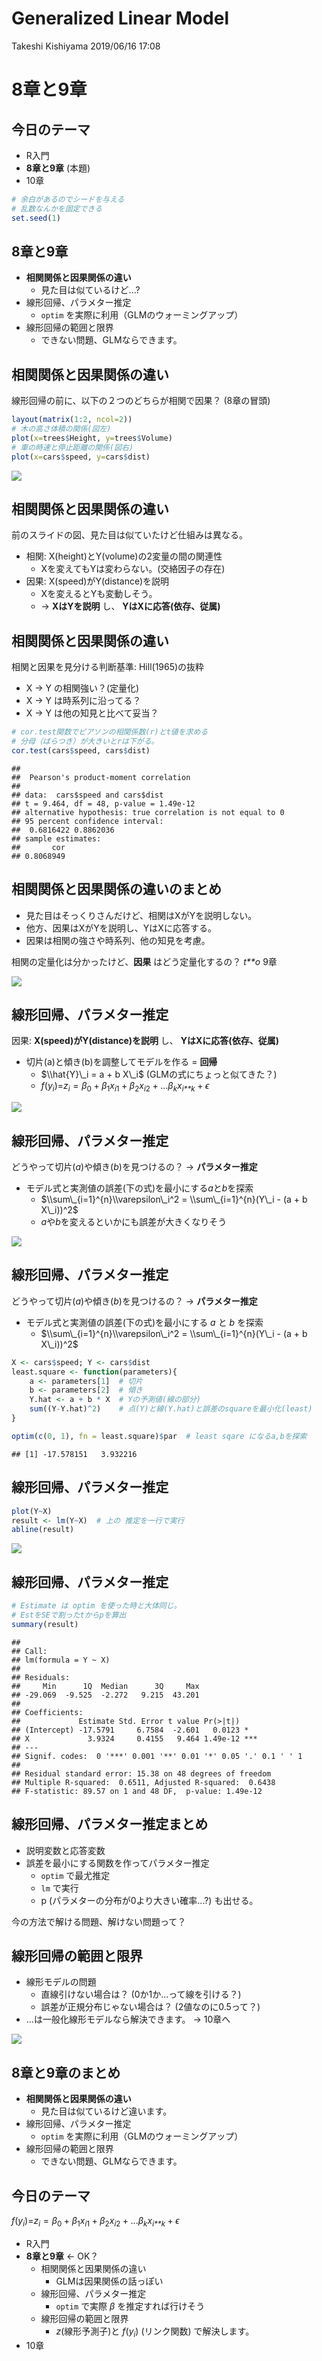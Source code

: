 Generalized Linear Model
================
Takeshi Kishiyama
2019/06/16 17:08

**8章と9章**
============

今日のテーマ
------------

-   R入門
-   **8章と9章** (本題)
-   10章

``` r
# 余白があるのでシードを与える
# 乱数なんかを固定できる
set.seed(1)
```

8章と9章
--------

-   **相関関係と因果関係の違い**
    -   見た目は似ているけど...?
-   線形回帰、パラメター推定
    -   `optim` を実際に利用（GLMのウォーミングアップ）
-   線形回帰の範囲と限界
    -   できない問題、GLMならできます。

相関関係と因果関係の違い
------------------------

線形回帰の前に、以下の２つのどちらが相関で因果？ (8章の冒頭)

``` r
layout(matrix(1:2, ncol=2)) 
# 木の高さ体積の関係(図左)
plot(x=trees$Height, y=trees$Volume)
# 車の時速と停止距離の関係(図右)
plot(x=cars$speed, y=cars$dist)
```

<img src="kishiyama-2_files/figure-markdown_github/plot-1.png" style="display: block; margin: auto;" />

相関関係と因果関係の違い
------------------------

前のスライドの図、見た目は似ていたけど仕組みは異なる。

-   相関: X(height)とY(volume)の2変量の間の関連性
    -   Xを変えてもYは変わらない。(交絡因子の存在)
-   因果: X(speed)がY(distance)を説明
    -   Xを変えるとYも変動しそう。
    -   → **XはYを説明** し、 **YはXに応答(依存、従属)**

<!--html_preserve-->

<script type="application/json" data-for="htmlwidget-435f92e833e5f1a9a10f">{"x":{"diagram":"\n\ndigraph boxes_and_circles {\n\n  # a \"graph\" statement\n  graph [overlap = true, fontsize = 8]\n\n  # several \"node\" statements\n  node [shape = box,\n        fontname = Helvetica]\n  height; volume; confounding_factors;\n  speed; distance;\n\n  # several \"edge\" statements\n  confounding_factors -> height\n  confounding_factors -> volume\n  speed -> distance\n\n}\n\n","config":{"engine":"dot","options":null}},"evals":[],"jsHooks":[]}</script>
<!--/html_preserve-->
相関関係と因果関係の違い
------------------------

相関と因果を見分ける判断基準: Hill(1965)の抜粋

-   X → Y の相関強い？(定量化)
-   X → Y は時系列に沿ってる？
-   X → Y は他の知見と比べて妥当？

``` r
# cor.test関数でピアソンの相関係数(r)とt値を求める
# 分母（ばらつき）が大きいとrは下がる。
cor.test(cars$speed, cars$dist)
```

    ## 
    ##  Pearson's product-moment correlation
    ## 
    ## data:  cars$speed and cars$dist
    ## t = 9.464, df = 48, p-value = 1.49e-12
    ## alternative hypothesis: true correlation is not equal to 0
    ## 95 percent confidence interval:
    ##  0.6816422 0.8862036
    ## sample estimates:
    ##       cor 
    ## 0.8068949

相関関係と因果関係の違いのまとめ
--------------------------------

-   見た目はそっくりさんだけど、相関はXがYを説明しない。
-   他方、因果はXがYを説明し、YはXに応答する。
-   因果は相関の強さや時系列、他の知見を考慮。

相関の定量化は分かったけど、**因果** はどう定量化するの？ *t**o* 9章

<img src="kishiyama-2_files/figure-markdown_github/unnamed-chunk-4-1.png" style="display: block; margin: auto;" />

線形回帰、パラメター推定
------------------------

因果: **X(speed)がY(distance)を説明** し、 **YはXに応答(依存、従属)**

-   切片(a)と傾き(b)を調整してモデルを作る = **回帰**
    -   $\\hat{Y}\_i = a + b X\_i$ (GLMの式にちょっと似てきた？)
    -   *f*(*y*<sub>*i*</sub>)=*z*<sub>*i*</sub> = *β*<sub>0</sub> + *β*<sub>1</sub>*x*<sub>*i*1</sub> + *β*<sub>2</sub>*x*<sub>*i*2</sub> + ...*β*<sub>*k*</sub>*x*<sub>*i**k*</sub> + *ϵ*

<img src="kishiyama-2_files/figure-markdown_github/unnamed-chunk-5-1.png" style="display: block; margin: auto;" />

線形回帰、パラメター推定
------------------------

どうやって切片(*a*)や傾き(*b*)を見つけるの？ → **パラメター推定**

-   モデル式と実測値の誤差(下の式)を最小にする*a*と*b*を探索
    -   $\\sum\_{i=1}^{n}\\varepsilon\_i^2 = \\sum\_{i=1}^{n}(Y\_i - (a + b X\_i))^2$
    -   *a*や*b*を変えるといかにも誤差が大きくなりそう

<img src="kishiyama-2_files/figure-markdown_github/unnamed-chunk-6-1.png" style="display: block; margin: auto;" />

線形回帰、パラメター推定
------------------------

どうやって切片(*a*)や傾き(*b*)を見つけるの？ → **パラメター推定**

-   モデル式と実測値の誤差(下の式)を最小にする *a* と *b* を探索
    -   $\\sum\_{i=1}^{n}\\varepsilon\_i^2 = \\sum\_{i=1}^{n}(Y\_i - (a + b X\_i))^2$

``` r
X <- cars$speed; Y <- cars$dist
least.square <- function(parameters){
    a <- parameters[1]  # 切片
    b <- parameters[2]  # 傾き
    Y.hat <- a + b * X  # Yの予測値(線の部分)
    sum((Y-Y.hat)^2)    # 点(Y)と線(Y.hat)と誤差のsquareを最小化(least)
}

optim(c(0, 1), fn = least.square)$par  # least sqare になるa,bを探索
```

    ## [1] -17.578151   3.932216

線形回帰、パラメター推定
------------------------

``` r
plot(Y~X)
result <- lm(Y~X)  # 上の 推定を一行で実行
abline(result)
```

<img src="kishiyama-2_files/figure-markdown_github/unnamed-chunk-7-1.png" style="display: block; margin: auto;" />

線形回帰、パラメター推定
------------------------

``` r
# Estimate は optim を使った時と大体同じ。
# EstをSEで割ったtからpを算出
summary(result)
```

    ## 
    ## Call:
    ## lm(formula = Y ~ X)
    ## 
    ## Residuals:
    ##     Min      1Q  Median      3Q     Max 
    ## -29.069  -9.525  -2.272   9.215  43.201 
    ## 
    ## Coefficients:
    ##             Estimate Std. Error t value Pr(>|t|)    
    ## (Intercept) -17.5791     6.7584  -2.601   0.0123 *  
    ## X             3.9324     0.4155   9.464 1.49e-12 ***
    ## ---
    ## Signif. codes:  0 '***' 0.001 '**' 0.01 '*' 0.05 '.' 0.1 ' ' 1
    ## 
    ## Residual standard error: 15.38 on 48 degrees of freedom
    ## Multiple R-squared:  0.6511, Adjusted R-squared:  0.6438 
    ## F-statistic: 89.57 on 1 and 48 DF,  p-value: 1.49e-12

線形回帰、パラメター推定まとめ
------------------------------

-   説明変数と応答変数
-   誤差を最小にする関数を作ってパラメター推定
    -   `optim` で最尤推定
    -   `lm` で実行
    -   p (パラメターの分布が0より大きい確率...?) も出せる。

今の方法で解ける問題、解けない問題って？

線形回帰の範囲と限界
--------------------

-   線形モデルの問題
    -   直線引けない場合は？ (0か1か...って線を引ける？)
    -   誤差が正規分布じゃない場合は？ (2値なのに0.5って？)
-   ...は一般化線形モデルなら解決できます。 → 10章へ

<img src="kishiyama-2_files/figure-markdown_github/unnamed-chunk-9-1.png" style="display: block; margin: auto;" />

8章と9章のまとめ
----------------

-   **相関関係と因果関係の違い**
    -   見た目は似ているけど違います。
-   線形回帰、パラメター推定
    -   `optim` を実際に利用（GLMのウォーミングアップ）
-   線形回帰の範囲と限界
    -   できない問題、GLMならできます。

今日のテーマ
------------

*f*(*y*<sub>*i*</sub>)=*z*<sub>*i*</sub> = *β*<sub>0</sub> + *β*<sub>1</sub>*x*<sub>*i*1</sub> + *β*<sub>2</sub>*x*<sub>*i*2</sub> + ...*β*<sub>*k*</sub>*x*<sub>*i**k*</sub> + *ϵ*

-   R入門
-   **8章と9章** ← OK？
    -   相関関係と因果関係の違い
        -   GLMは因果関係の話っぽい
    -   線形回帰、パラメター推定
        -   `optim` で実際 *β* を推定すれば行けそう
    -   線形回帰の範囲と限界
        -   *z*(線形予測子)と *f*(*y*<sub>*i*</sub>) (リンク関数) で解決します。
-   10章
